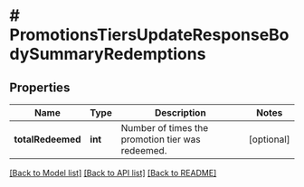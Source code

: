 # # PromotionsTiersUpdateResponseBodySummaryRedemptions

## Properties

Name | Type | Description | Notes
------------ | ------------- | ------------- | -------------
**totalRedeemed** | **int** | Number of times the promotion tier was redeemed. | [optional]

[[Back to Model list]](../../README.md#models) [[Back to API list]](../../README.md#endpoints) [[Back to README]](../../README.md)
